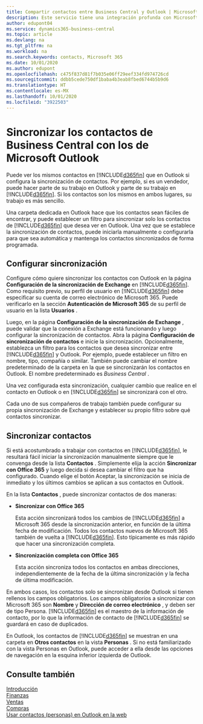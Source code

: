 ```yaml
---
title: Compartir contactos entre Business Central y Outlook | Microsoft Docs
description: Este servicio tiene una integración profunda con Microsoft 365 para que pueda compartir contactos entre Outlook y Business Central.
author: edupont04
ms.service: dynamics365-business-central
ms.topic: article
ms.devlang: na
ms.tgt_pltfrm: na
ms.workload: na
ms.search.keywords: contacts, Microsoft 365
ms.date: 10/01/2020
ms.author: edupont
ms.openlocfilehash: c475f837d81f7b035e06ff29eef334fd974726cd
ms.sourcegitcommit: ddbb5cede750df1baba4b3eab8fbed6744b5b9d6
ms.translationtype: HT
ms.contentlocale: es-MX
ms.lasthandoff: 10/01/2020
ms.locfileid: "3922503"
---
```

# <a name="synchronize-contacts-in-business-central-with-contacts-in-microsoft-outlook"></a>Sincronizar los contactos de Business Central con los de Microsoft Outlook
Puede ver los mismos contactos en [!INCLUDE[d365fin](includes/d365fin_md.md)] que en Outlook si configura la sincronización de contactos. Por ejemplo, si es un vendedor, puede hacer parte de su trabajo en Outlook y parte de su trabajo en [!INCLUDE[d365fin](includes/d365fin_md.md)]. Si los contactos son los mismos en ambos lugares, su trabajo es más sencillo.  

Una carpeta dedicada en Outlook hace que los contactos sean fáciles de encontrar, y puede establecer un filtro para sincronizar solo los contactos de [!INCLUDE[d365fin](includes/d365fin_md.md)] que desea ver en Outlook. Una vez que se establece la sincronización de contactos, puede iniciarla manualmente o configurarla para que sea automática y mantenga los contactos sincronizados de forma programada.  

## <a name="set-up-synchronization"></a>Configurar sincronización
Configure cómo quiere sincronizar los contactos con Outlook en la página **Configuración de la sincronización de Exchange** en [!INCLUDE[d365fin](includes/d365fin_md.md)]. Como requisito previo, su perfil de usuario en [!INCLUDE[d365fin](includes/d365fin_md.md)] debe especificar su cuenta de correo electrónico de Microsoft 365. Puede verificarlo en la sección **Autenticación de Microsoft 365** de su perfil de usuario en la lista **Usuarios** .  

Luego, en la página **Configuración de la sincronización de Exchange** , puede validar que la conexión a Exchange está funcionando y luego configurar la sincronización de contactos. Abra la página **Configuración de sincronización de contactos** e inicie la sincronización. Opcionalmente, establezca un filtro para los contactos que desea sincronizar entre [!INCLUDE[d365fin](includes/d365fin_md.md)] y Outlook. Por ejemplo, puede establecer un filtro en nombre, tipo, compañía o similar. También puede cambiar el nombre predeterminado de la carpeta en la que se sincronizarán los contactos en Outlook. El nombre predeterminado es *Business Central* .  

Una vez configurada esta sincronización, cualquier cambio que realice en el contacto en Outlook o en [!INCLUDE[d365fin](includes/d365fin_md.md)] se sincronizará con el otro.  

Cada uno de sus compañeros de trabajo también puede configurar su propia sincronización de Exchange y establecer su propio filtro sobre qué contactos sincronizar.  

## <a name="synchronize-contacts"></a>Sincronizar contactos
Si está acostumbrado a trabajar con contactos en [!INCLUDE[d365fin](includes/d365fin_md.md)], le resultará fácil iniciar la sincronización manualmente siempre que le convenga desde la lista **Contactos** . Simplemente elija la acción **Sincronizar con Office 365** y luego decida si desea cambiar el filtro que ha configurado. Cuando elige el botón Aceptar, la sincronización se inicia de inmediato y los últimos cambios se aplican a sus contactos en Outlook.  

En la lista **Contactos** , puede sincronizar contactos de dos maneras:

* **Sincronizar con Office 365**

  Esta acción sincronizará todos los cambios de [!INCLUDE[d365fin](includes/d365fin_md.md)] a Microsoft 365 desde la sincronización anterior, en función de la última fecha de modificación. Todos los contactos nuevos de Microsoft 365 también de vuelta a [!INCLUDE[d365fin](includes/d365fin_md.md)]. Esto típicamente es más rápido que hacer una sincronización completa.  

* **Sincronización completa con Office 365**

  Esta acción sincroniza todos los contactos en ambas direcciones, independientemente de la fecha de la última sincronización y la fecha de última modificación.  

En ambos casos, los contactos solo se sincronizan desde Outlook si tienen rellenos los campos obligatorios. Los campos obligatorios a sincronizar con Microsoft 365 son **Nombre** y **Dirección de correo electrónico** , y deben ser de tipo Persona. [!INCLUDE[d365fin](includes/d365fin_md.md)] es el maestro de la información de contacto, por lo que la información de contacto de [!INCLUDE[d365fin](includes/d365fin_md.md)] se guardará en caso de duplicados.  

En Outlook, los contactos de [!INCLUDE[d365fin](includes/d365fin_md.md)] se muestran en una carpeta en **Otros contactos** en la vista **Personas** . Si no está familiarizado con la vista Personas en Outlook, puede acceder a ella desde las opciones de navegación en la esquina inferior izquierda de Outlook.  

## <a name="see-also"></a>Consulte también
[Introducción](product-get-started.md)  
[Finanzas](finance.md)  
[Ventas](sales-manage-sales.md)  
[Compras](purchasing-manage-purchasing.md)  
[Usar contactos (personas) en Outlook en la web](https://support.office.com/article/Using-contacts-People-in-Outlook-on-the-web-1e3438c7-26b2-420c-87de-3cea9d31b5cb?appver=OWB150)  
